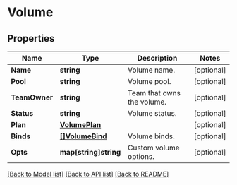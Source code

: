 # Volume

## Properties

Name | Type | Description | Notes
------------ | ------------- | ------------- | -------------
**Name** | **string** | Volume name. | [optional] 
**Pool** | **string** | Volume pool. | [optional] 
**TeamOwner** | **string** | Team that owns the volume. | [optional] 
**Status** | **string** | Volume status. | [optional] 
**Plan** | [**VolumePlan**](VolumePlan.md) |  | [optional] 
**Binds** | [**[]VolumeBind**](VolumeBind.md) | Volume binds. | [optional] 
**Opts** | **map[string]string** | Custom volume options. | [optional] 

[[Back to Model list]](../README.md#documentation-for-models) [[Back to API list]](../README.md#documentation-for-api-endpoints) [[Back to README]](../README.md)


